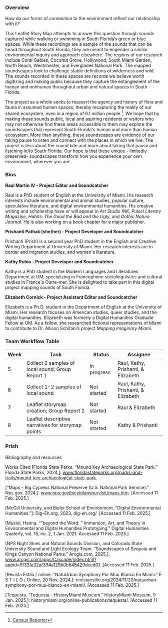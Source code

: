 ### Overview

How do our forms of connection to the environment reflect our relationship with it? 


This Leaflet Story Map attempts to answer this question through sounds captured while walking or swimming in South Florida’s green or blue spaces. While these recordings are a sample of the sounds that can be heard throughout South Florida, they are meant to engender a similar environmental inquiry and approach elsewhere. The regions of our research include Coral Gables, Coconut Grove, Hollywood, South Miami Garden, North Beach, Westchester, and Everglades National Park. The mapped soundscapes look to challenge stable definitions of wilderness and wild. The sounds recorded in these spaces are records we believe worth digitizing and making public because they capture the entanglement of the human and nonhuman throughout urban and natural spaces in South Florida.


The project as a whole seeks to reassert the agency and history of flora and fauna in assumed human spaces, thereby recapturing the reality of our shared ecosystem, even in a region of 6.1 million people [^1]. We hope that by making these sounds public, local and aspiring residents or visitors who may not otherwise find these areas accessible to them may explore the soundscapes that represent South Florida's human and more than human ecosystem. More than anything, these soundscapes are evidence of our taking pause to listen and connect with the places in which we live. The project is less about the sound bite and more about taking that pause and listening in/to South Florida. Our hope is that these unique - limitedly preserved- soundscapes transform how you experience your own environment, wherever you are.

[^1]:[Census Reporter](https://censusreporter.org/profiles/31000US33100-miami-fort-lauderdale-west-palm-beach-fl-metro-area/)


### Bios

**Raul Martin IV - Project Editor and Soundcatcher** 

Raul is a PhD student of English at the University of Miami. His research interests include environmental and animal studies, popular culture, speculative literature, and digital environmental humanities. His creative writing and scholarship have or will appear in _Art Studio INK, Pulse! Literary Magazine, Habits: The Good the Bad and the Ugly_, and _Gothic Nature Journal_. He is also working on a book chapter for a major publisher.

**Prishanti Pathak (she/her) - Project Developer and Soundcatcher**

Prishanti (Prish) is a second year PhD student in the English and Creative Writing Department at University of Miami. Her research interests are in border and migration studies, and women's literature. 

**Kathy Rubio - Project Developer and Soundcatcher**

Kathy is a PhD student in the Modern Languages and Literatures Department at UM, specializing in Francophone sociolinguistics and cultural studies in France's Outre-mer. She is delighted to take part in this digital project mapping sounds of South Florida.

**Elizabeth Cornick - Project Assistant Editor and Soundcatcher**

Elizabeth is a Ph.D. student in the Department of English at the University of Miami. Her research focuses on American studies, queer studies, and the digital humanities. Elizabeth was formerly a Digital Humanities Graduate Fellow at UM. As a fellow, she researched fictional representations of Miami to contribute to Dr. Allison Schifani’s project _Mapping Imaginary Miami_.

### Team Workflow Table 
<table>
<thead>
<tr>
<th>Week</th>
<th>Task</th>
<th>Status</th>
<th>Assignee</th>
</tr>
</thead>
<tbody>
<tr>
<td>5</td>
<td>Collect 2 samples of local sound; Group Report 1</td>
<td>In progress</td>
<td>Raul, Kathy, Prishanti, &amp; Elizabeth</td>
</tr>
<tr>
<td>6</td>
<td>Collect 1-2 samples of local sound</td>
<td>Not started</td>
<td>Raul, Kathy, Prishanti, &amp; Elizabeth</td>
</tr>
<tr>
<td>7</td>
<td>Leaflet storymap creation; Group Report 2</td>
<td>Not started</td>
<td>Raul &amp; Elizabeth</td>
</tr>
<tr>
<td>8</td>
<td>Leaflet descriptive narratives for storymap points</td>
<td>Not started</td>
<td>Kathy &amp; Prishanti</td>
</tr>
</tbody>
</table>


### Prish
Bibliography and resources

Works Cited
[Florida State Parks. “Mound Key Archaeological State Park.” Florida State Parks, 2024,]: www.floridastateparks.org/parks-and-trails/mound-key-archaeological-state-park.

[MacFadyen, Joshua. “Digital Environmental Humanities.” De Gruyter EBooks, 4 Apr. 2022, pp. 97–106,]: https://doi.org/10.1515/9783110430295-008.

[“Maps - Big Cypress National Preserve (U.S. National Park Service).” Nps.gov, 2024,]: www.nps.gov/bicy/planyourvisit/maps.htm. [Accessed 11 Feb. 2025.]

[McGill University, and Bieler School of Environment. “Digital Environmental Humanities.”]: Dig-Eh.org, 2023, dig-eh.org/. [Accessed 11 Feb. 2025.]

[Musiol, Hanna. “"beyond the Word: " Immersion, Art, and Theory in Environmental and Digital Humanities Prototyping.” Digital Humanities Quaterly, vol. 15, no. 2, 1 Jan. 2021. Accessed 11 Feb. 2025.]

[NPS Night Skies and Natural Sounds Division, and Colorado State University Sound and Light Ecology Team. “Soundscapes of Sequoia and Kings Canyon National Parks.” Arcgis.com, 2025,]: www.arcgis.com/apps/Cascade/index.html?appid=9f33fa32af394a129b0b548429dced01. [Accessed 11 Feb. 2025.]

[Revista Estilo / online. “NatuUrban Symphony Por Muu Blanco En Miami.” E S T I L O / Online, 20 Nov. 2024,]: revistaestilo.org/2024/11/20/natuurban-symphony-por-muu-blanco-en-miami/. [Accessed 11 Feb. 2025.]

[Tequesta. “Tequesta - HistoryMiami Museum.” HistoryMiami Museum, 9 Jan. 2025,]: historymiami.org/online-publications/tequesta/. [Accessed 11 Feb. 2025.]

[The Underline. “Miami’s 10-Mile Linear Park and Urban Trail.” The Underline,]: www.theunderline.org/.

[Trail of Florida's Indigenous Heritage. “Miami Circle National Historic Landmark.” Trail of Florida’s Indian Heritage,]: www.trailoffloridasindianheritage.org/miami-circle/.

